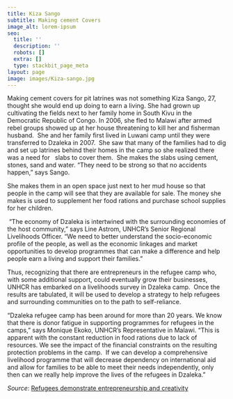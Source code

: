 ```yaml
---
title: Kiza Sango
subtitle: Making cement Covers
image_alt: lorem-ipsum
seo:
  title: ''
  description: ''
  robots: []
  extra: []
  type: stackbit_page_meta
layout: page
image: images/Kiza-sango.jpg
---
```

Making cement covers for pit latrines was not something Kiza Sango, 27, thought she would end up doing to earn a living. She had grown up cultivating the fields next to her family home in South Kivu in the Democratic Republic of Congo. In 2006, she fled to Malawi after armed rebel groups showed up at her house threatening to kill her and fisherman husband.  She and her family first lived in Luwani camp until they were transferred to Dzaleka in 2007.  She saw that many of the families had to dig and set up latrines behind their homes in the camp so she realized there was a need for   slabs to cover them.  She makes the slabs using cement, stones, sand and water. “They need to be strong so that no accidents happen,” says Sango.

She makes them in an open space just next to her mud house so that people in the camp will see that they are available for sale. The money she makes is used to supplement her food rations and purchase school supplies for her children.

 “The economy of Dzaleka is intertwined with the surrounding economies of the host community,” says Line Astrom, UNHCR’s Senior Regional Livelihoods Officer. “We need to better understand the socio-economic profile of the people, as well as the economic linkages and market opportunities to develop programmes that can make a difference and help people earn a living and support their families.”

Thus, recognizing that there are entrepreneurs in the refugee camp who, with some additional support, could eventually grow their businesses, UNHCR has embarked on a livelihoods survey in Dzaleka camp.  Once the results are tabulated, it will be used to develop a strategy to help refugees and surrounding communities on to the path to self-reliance.

“Dzaleka refugee camp has been around for more than 20 years. We know that there is donor fatigue in supporting programmes for refugees in the camps,” says Monique Ekoko, UNHCR’s Representative in Malawi. “This is apparent with the constant reduction in food rations due to lack of resources. We see the impact of the financial constraints on the resulting protection problems in the camp.  If we can develop a comprehensive livelihood programme that will decrease dependency on international aid and allow for families to be able to meet their needs independently, only then can we really help improve the lives of the refugees in Dzaleka.”



*Source*: [Refugees demonstrate entrepreneurship and creativity](https://www.unhcr.org/afr/news/stories/2017/4/58e37af94/refugees-demonstrate-entrepreneurship-and-creativity.html)

